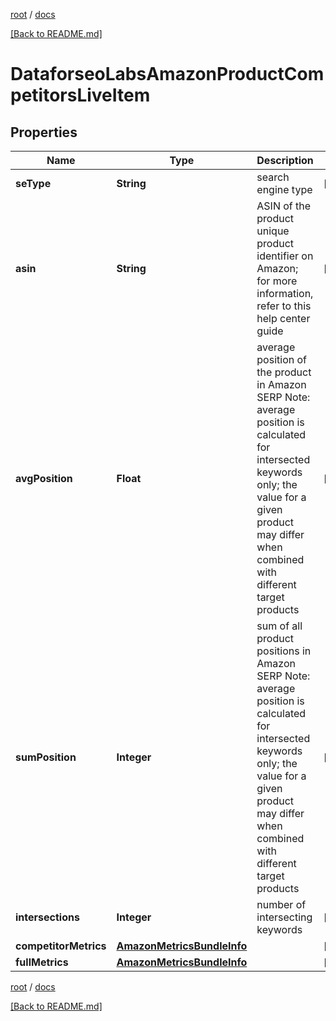[root](./../ "root") / [docs](./ "docs")

[[Back to README.md]](./../README.md "[Back to README.md]")

# DataforseoLabsAmazonProductCompetitorsLiveItem

## Properties

| Name | Type | Description | Notes |
|------------ | ------------- | ------------- | -------------|
|**seType** | **String** | search engine type |  [optional] |
|**asin** | **String** | ASIN of the product unique product identifier on Amazon; for more information, refer to this help center guide |  [optional] |
|**avgPosition** | **Float** | average position of the product in Amazon SERP Note: average position is calculated for intersected keywords only; the value for a given product may differ when combined with different target products |  [optional] |
|**sumPosition** | **Integer** | sum of all product positions in Amazon SERP Note: average position is calculated for intersected keywords only; the value for a given product may differ when combined with different target products |  [optional] |
|**intersections** | **Integer** | number of intersecting keywords |  [optional] |
|**competitorMetrics** | [**AmazonMetricsBundleInfo**](AmazonMetricsBundleInfo.md) |  |  [optional] |
|**fullMetrics** | [**AmazonMetricsBundleInfo**](AmazonMetricsBundleInfo.md) |  |  [optional] |

[root](./../ "root") / [docs](./ "docs")

[[Back to README.md]](./../README.md "[Back to README.md]")
